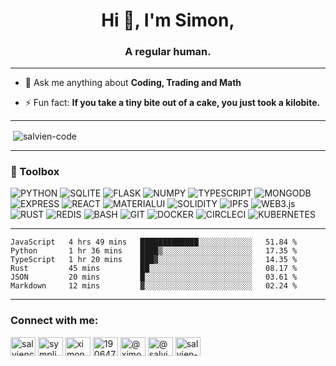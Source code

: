 <h1 align="center">Hi 👋, I'm Simon,</h1>
<h3 align="center">A regular human.</h3>

----

- 💬 Ask me anything about **Coding, Trading and Math**

- ⚡ Fun fact: **If you take a tiny bite out of a cake, you just took a kilobite.**

----

<p>&nbsp;<img align="center" src="https://github-readme-stats.vercel.app/api?username=salvien-code&show_icons=true&locale=en" alt="salvien-code" /></p>

----

### 🧰 Toolbox
![PYTHON](https://img.shields.io/badge/-python-%23ffd43b?style=for-the-badge&logo=python&logoColor=%23ffffff) ![SQLITE](https://img.shields.io/badge/-sqlite-%234267B2?style=for-the-badge&logo=sqlite&logoColor=%23ffffff) ![FLASK](https://img.shields.io/badge/-flask-lightgrey?style=for-the-badge&logo=flask&logoColor=%23ffffff) ![NUMPY](https://img.shields.io/badge/-numpy-blue?style=for-the-badge&logo=numpy&logoColor=%23ffffff) ![TYPESCRIPT](https://img.shields.io/badge/-typescript-%23007acc?style=for-the-badge&logo=typescript&logoColor=%23ffffff) ![MONGODB](https://img.shields.io/badge/-mongodb-%233FA037?style=for-the-badge&logo=mongodb&logoColor=%23ffffff) ![EXPRESS](https://img.shields.io/badge/-express-%23303030?style=for-the-badge&logo=express&logoColor=%23ffffff) ![REACT](https://img.shields.io/badge/-react-%2361DBFB?style=for-the-badge&logo=react&logoColor=%23ffffff) ![MATERIALUI](https://img.shields.io/badge/-materialui-%232195f2?style=for-the-badge&logo=mui&logoColor=%23ffffff) ![SOLIDITY](https://img.shields.io/badge/-solidity-%23646464?style=for-the-badge&logo=solidity&logoColor=%23ffffff) ![IPFS](https://img.shields.io/badge/-ipfs-%231f5f5b?style=for-the-badge&logo=ipfs&logoColor=%23ffffff) ![WEB3.js](https://img.shields.io/badge/-web3-%23FFA500?style=for-the-badge&logo=web3.js&logoColor=%23ffffff)  ![RUST](https://img.shields.io/badge/-rust-%23ce412b?style=for-the-badge&logo=rust&logoColor=%23ffffff) ![REDIS](https://img.shields.io/badge/-redis-%23D82C20?style=for-the-badge&logo=redis&logoColor=%23ffffff) ![BASH](https://img.shields.io/badge/-bash-%234EAA25?style=for-the-badge&logo=gnubash&logoColor=%23ffffff) ![GIT](https://img.shields.io/badge/-git-%23F1502F?style=for-the-badge&logo=git&logoColor=%23ffffff) ![DOCKER](https://img.shields.io/badge/-docker-%230db7ed?style=for-the-badge&logo=docker&logoColor=%23ffffff) ![CIRCLECI](https://img.shields.io/badge/-circleci-%23646464?style=for-the-badge&logo=circleci&logoColor=%23ffffff)  ![KUBERNETES](https://img.shields.io/badge/-kubernetes-%233970e4?style=for-the-badge&logo=kubernetes&logoColor=%23ffffff)


----

<!--START_SECTION:waka-->

```text
JavaScript   4 hrs 49 mins   █████████████░░░░░░░░░░░░   51.84 %
Python       1 hr 36 mins    ████▒░░░░░░░░░░░░░░░░░░░░   17.35 %
TypeScript   1 hr 20 mins    ███▓░░░░░░░░░░░░░░░░░░░░░   14.35 %
Rust         45 mins         ██░░░░░░░░░░░░░░░░░░░░░░░   08.17 %
JSON         20 mins         █░░░░░░░░░░░░░░░░░░░░░░░░   03.61 %
Markdown     12 mins         ▓░░░░░░░░░░░░░░░░░░░░░░░░   02.24 %
```

<!--END_SECTION:waka-->

----

<h3 align="left">Connect with me:</h3>
<p align="left">
<a href="https://dev.to/salviencode" target="blank"><img align="center" src="https://raw.githubusercontent.com/rahuldkjain/github-profile-readme-generator/master/src/images/icons/Social/devto.svg" alt="salviencode" height="30" width="40" /></a>
<a href="https://twitter.com/sympli_simon" target="blank"><img align="center" src="https://raw.githubusercontent.com/rahuldkjain/github-profile-readme-generator/master/src/images/icons/Social/twitter.svg" alt="sympli_simon" height="30" width="40" /></a>
<a href="https://linkedin.com/in/ximon" target="blank"><img align="center" src="https://raw.githubusercontent.com/rahuldkjain/github-profile-readme-generator/master/src/images/icons/Social/linked-in-alt.svg" alt="ximon" height="30" width="40" /></a>
<a href="https://stackoverflow.com/users/19064733" target="blank"><img align="center" src="https://raw.githubusercontent.com/rahuldkjain/github-profile-readme-generator/master/src/images/icons/Social/stack-overflow.svg" alt="19064733" height="30" width="40" /></a>
<a href="https://hashnode.com/@ximon" target="blank"><img align="center" src="https://raw.githubusercontent.com/rahuldkjain/github-profile-readme-generator/master/src/images/icons/Social/hashnode.svg" alt="@ximon" height="30" width="40" /></a>
<a href="https://medium.com/@salviensky" target="blank"><img align="center" src="https://raw.githubusercontent.com/rahuldkjain/github-profile-readme-generator/master/src/images/icons/Social/medium.svg" alt="@salviensky" height="30" width="40" /></a>
<a href="https://www.leetcode.com/salvien-code" target="blank"><img align="center" src="https://raw.githubusercontent.com/rahuldkjain/github-profile-readme-generator/master/src/images/icons/Social/leet-code.svg" alt="salvien-code" height="30" width="40" /></a>
</p>
